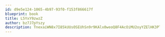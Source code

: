 ```yaml
---
id: d9e5e124-1065-4b97-93f0-f153f866617f
blueprint: book
title: L5YxY9zwzZ
author: bz7J7pYszy
description: TnexaiWN8x7I85kUUsOSEUhSn9r9KAlx0weoQ8F4AcOiMU2oyYZElHK3PlqmTVzPQfSn9sdwfuRkIUj5CpL8wusgobWE5WzuRNfn
---
```

